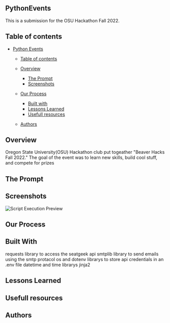## PythonEvents

This is a submission for the OSU Hackathon Fall 2022. 

## Table of contents

- [Python Events](#python-events)
  - [Table of contents](#table-of-contents)
  - [Overview](#overview)
    - [The Prompt](#the-prompt)
    - [Screenshots](#screenshots)
    
  - [Our Process](#our-process)
    - [Built with](#built-with)
    - [Lessons Learned](#lessons-learned)
    - [Usefull resources](#usefull-resources)
   
   - [Authors](#authors)

## Overview
Oregon State University(OSU) Hackathon club put togeather "Beaver Hacks Fall 2022." The goal of the event was to learn new skills, build cool stuff, and compete for prizes
 
## The Prompt


## Screenshots
![Script Execution Preview](gif_of_execution.gif)


## Our Process


## Built With
requests library to access the seatgeek api
smtplib library to send emails using the smtp protacol 
os and dotenv librarys to store api credentials in an .env file
datetime and time librarys
jinja2 


## Lessons Learned


## Usefull resources


## Authors

